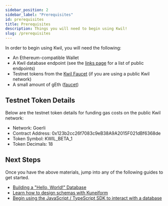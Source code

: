 ```yaml
---
sidebar_position: 2
sidebar_label: "Prerequisites"
id: prerequisites
title: Prerequisites
description: Things you will need to begin using Kwil!
slug: /prerequisites
---
```


In order to begin using Kwil, you will need the following:

- An Ethereum-compatible Wallet
- A Kwil database endpoint (see the [links page](./links.mdx) for a list of public endpoints)
- Testnet tokens from the [Kwil Faucet](<https://faucet.kwil.com>) (if you are using a public Kwil network)
- A small amount of gEth ([faucet](https://faucet.quicknode.com/drip))

## Testnet Token Details
Below are the testnet token details for funding gas costs on the public Kwil network:

- Network: Goerli
- Contract Address: 0x123b2cc26f7083c9eB38A9A2015F021dBf6368de
- Token Symbol: KWIL_BETA_1
- Token Decimals: 18

## Next Steps

Once you have the above materials, jump into any of the following guides to get started.

- [Building a "Hello, World!" Database](./tutorials/hello-world-application/creating-the-database.mdx)
- [Learn how to design schemas with Kuneiform](./kuneiform/introduction.mdx)
- [Begin using the JavaScript / TypeScript SDK to interact with a database](./sdks/js-ts/overview.mdx)

